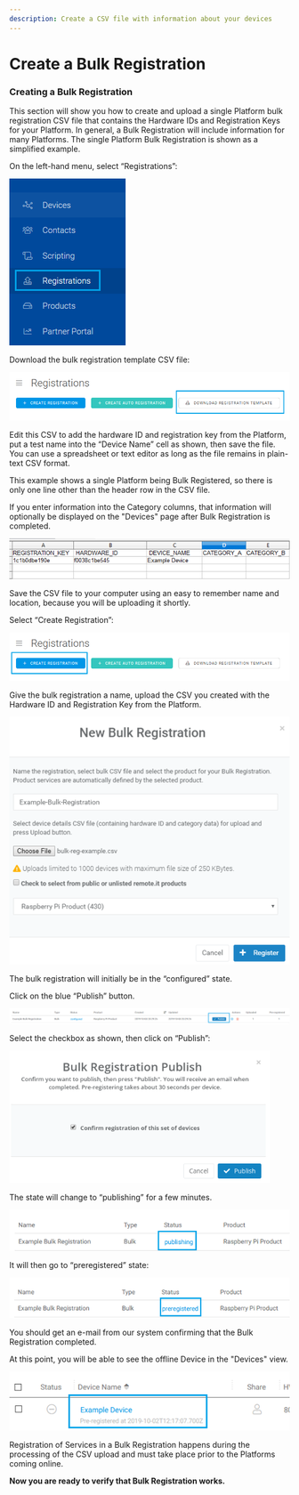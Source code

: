 ```yaml
---
description: Create a CSV file with information about your devices
---
```


# Create a Bulk Registration

### **Creating a Bulk Registration**

This section will show you how to create and upload a single Platform bulk registration CSV file that contains the Hardware IDs and Registration Keys for your Platform.  In general, a Bulk Registration will include information for many Platforms.  The single Platform Bulk Registration is shown as a simplified example.

On the left-hand menu, select “Registrations”:

![](../../.gitbook/assets/image%20%28280%29.png)

Download the bulk registration template CSV file:

![](../../.gitbook/assets/image%20%28232%29.png)

Edit this CSV to add the hardware ID and registration key from the Platform, put a test name into the “Device Name” cell as shown, then save the file.  You can use a spreadsheet or text editor as long as the file remains in plain-text CSV format.

This example shows a single Platform being Bulk Registered, so there is only one line other than the header row in the CSV file.

If you enter information into the Category columns, that information will optionally be displayed on the "Devices" page after Bulk Registration is completed.

![](../../.gitbook/assets/image%20%28262%29.png)

Save the CSV file to your computer using an easy to remember name and location, because you will be uploading it shortly.

Select “Create Registration”:

![](../../.gitbook/assets/image%20%2893%29.png)

Give the bulk registration a name, upload the CSV you created with the Hardware ID and Registration Key from the Platform.

![](../../.gitbook/assets/image%20%28236%29.png)

The bulk registration will initially be in the “configured” state.  

Click on the blue “Publish” button.

![](../../.gitbook/assets/image%20%2834%29.png)

Select the checkbox as shown, then click on “Publish”:

![](../../.gitbook/assets/image%20%28160%29.png)

The state will change to “publishing” for a few minutes.

![](../../.gitbook/assets/image%20%28250%29.png)

It will then go to “preregistered” state:

![](../../.gitbook/assets/image%20%28100%29.png)

You should get an e-mail from our system confirming that the Bulk Registration completed.

At this point, you will be able to see the offline Device in the "Devices" view.  

![](../../.gitbook/assets/image%20%28102%29.png)

Registration of Services in a Bulk Registration happens during the processing of the CSV upload and must take place prior to the Platforms coming online.

**Now you are ready to verify that Bulk Registration works.**  


